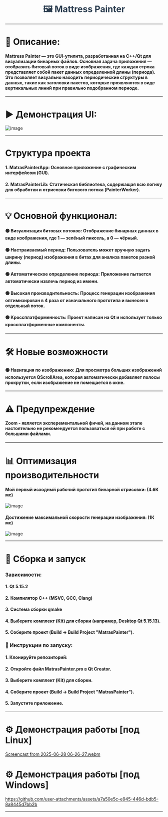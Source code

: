<h1 style="font-size: 28px; color: #2c3e50; text-align: center;">
  🖼 Mattress Painter
</h1>

---
# 📌 Описание:
#### Mattress Painter — это GUI-утилита, разработанная на C++/Qt для визуализации бинарных файлов. Основная задача приложения — отобразить битовый поток в виде изображения, где каждая строка представляет собой пакет данных определенной длины (периода). Это позволяет визуально находить периодические структуры в данных, такие как заголовки пакетов, которые проявляются в виде вертикальных линий при правильно подобранном периоде.
---
# ▶️ Демонстрация UI:
![image](https://github.com/user-attachments/assets/0c6ccc6f-82e3-4e94-8506-906e6ae9380e)


---
# Структура проекта
#### 1. MatrasPainterApp: Основное приложение с графическим интерфейсом (GUI).
#### 2. MatrasPainterLib: Статическая библиотека, содержащая всю логику для обработки и отрисовки битового потока (PainterWorker).

---
# 💡 Основной функционал:
#### 🟢 Визуализация битовых потоков: Отображение бинарных данных в виде изображения, где 1 — зелёный пиксель, а 0 — чёрный.
#### 🟢 Настраиваемый период: Пользователь может вручную задать ширину (период) изображения в битах для анализа пакетов разной длины.
#### 🟢 Автоматическое определение периода: Приложение пытается автоматически извлечь период из имени.
#### 🟢 Высокая производительность: Процесс генерации изображения оптимизирован в 4 раза от изначального прототипа и вынесен в отдельный поток.
#### 🟢 Кроссплатформенность: Проект написан на Qt и использует только кроссплатформенные компоненты.

---
# 🛠 Новые возможности
#### 🟢 Навигация по изображению: Для просмотра больших изображений используется QScrollArea, которая автоматически добавляет полосы прокрутки, если изображение не помещается в окне.
---
# ⚠️ Предупреждение
#### Zoom - является эксперементальной фичей, на данном этапе настоятельно не рекомендуется пользоваться ей при работе с большими файлами.
---

# 📊 Оптимизация производительности
#### Мой первый исходный рабочий прототип бинарной отрисовки: (4.6К мс)
![image](https://github.com/user-attachments/assets/f0955762-d444-4ce7-ab54-d3cd3ef04b9e)
#### Достижение максимальной скорости генерации изображения:  (1К мс)
![image](https://github.com/user-attachments/assets/08b52c62-0e67-4d49-8013-48195f3750c5)

---

# 📗 Cборка и запуск
### Зависимости:
#### 1. Qt 5.15.2
#### 2. Компилятор C++ (MSVC, GCC, Clang)
#### 3. Система сборки qmake
#### 4. Выберите комплект (Kit) для сборки (например, Desktop Qt 5.15.13).
#### 5. Соберите проект (Build -> Build Project "MatrasPainter").

### 🔨 Инструкции по запуску:
#### 1. Клонируйте репозиторий: 
#### 2. Откройте файл MatrasPainter.pro в Qt Creator.
#### 3. Выберите комплект (Kit) для сборки.
#### 4. Соберите проект (Build -> Build Project "MatrasPainter").
#### 5. Запустите приложение.
---

# ⚙️ Демонстрация работы [под Linux]

[Screencast from 2025-06-28 06-26-27.webm](https://github.com/user-attachments/assets/9c777198-6f1a-4642-b5f6-2c5e72043ef6)


# ⚙️ Демонстрация работы [под Windows]

https://github.com/user-attachments/assets/a7a50e5c-e945-446d-bdb5-8a8445d7bb2b







---
